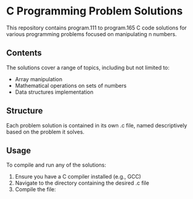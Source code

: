# C Programming Problem Solutions

This repository contains program.111 to program.165 C code solutions for various programming problems focused on manipulating n numbers.

## Contents

The solutions cover a range of topics, including but not limited to:
- Array manipulation
- Mathematical operations on sets of numbers
- Data structures implementation

## Structure

Each problem solution is contained in its own .c file, named descriptively based on the problem it solves.

## Usage

To compile and run any of the solutions:

1. Ensure you have a C compiler installed (e.g., GCC)
2. Navigate to the directory containing the desired .c file
3. Compile the file:
